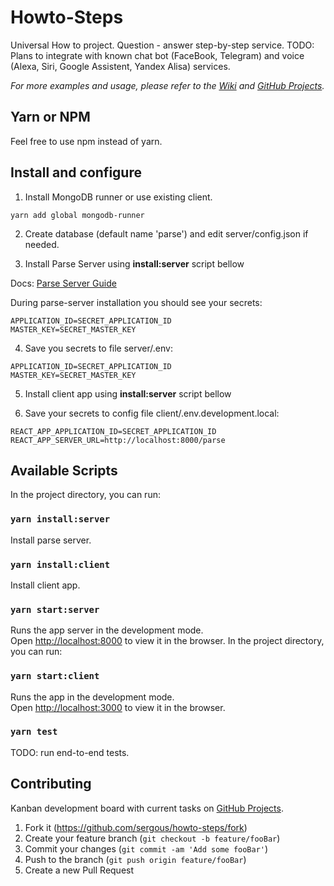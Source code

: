# Howto-Steps

Universal How to project. Question - answer step-by-step service.
TODO: Plans to integrate with known chat bot (FaceBook, Telegram) and voice (Alexa, Siri, Google Assistent, Yandex Alisa) services.

_For more examples and usage, please refer to the [Wiki][wiki-url] and [GitHub Projects][projects-url]._

## Yarn or NPM

Feel free to use npm instead of yarn.

## Install and configure

1. Install MongoDB runner or use existing client.

```
yarn add global mongodb-runner
```

2. Create database (default name 'parse') and edit server/config.json if needed.

3. Install Parse Server using **install:server** script bellow

Docs: [Parse Server Guide](https://docs.parseplatform.org/parse-server/guide/)

During parse-server installation you should see your secrets:

```
APPLICATION_ID=SECRET_APPLICATION_ID
MASTER_KEY=SECRET_MASTER_KEY
```

4. Save you secrets to file server/.env:

```
APPLICATION_ID=SECRET_APPLICATION_ID
MASTER_KEY=SECRET_MASTER_KEY
```

5. Install client app using **install:server** script bellow

6. Save your secrets to config file client/.env.development.local:

```
REACT_APP_APPLICATION_ID=SECRET_APPLICATION_ID
REACT_APP_SERVER_URL=http://localhost:8000/parse

```

## Available Scripts

In the project directory, you can run:

### `yarn install:server`

Install parse server.

### `yarn install:client`

Install client app.

### `yarn start:server`

Runs the app server in the development mode.<br>
Open [http://localhost:8000](http://localhost:8000) to view it in the browser.
In the project directory, you can run:

### `yarn start:client`

Runs the app in the development mode.<br>
Open [http://localhost:3000](http://localhost:3000) to view it in the browser.

### `yarn test`

TODO: run end-to-end tests.

## Contributing

Kanban development board with current tasks on [GitHub Projects][projects-url].

1. Fork it (<https://github.com/sergous/howto-steps/fork>)
2. Create your feature branch (`git checkout -b feature/fooBar`)
3. Commit your changes (`git commit -am 'Add some fooBar'`)
4. Push to the branch (`git push origin feature/fooBar`)
5. Create a new Pull Request

<!-- Markdown link & img dfn's -->

[projects-url]: https://github.com/sergous/howto-steps/projects/
[wiki-url]: https://github.com/sergous/howto-steps/wiki
